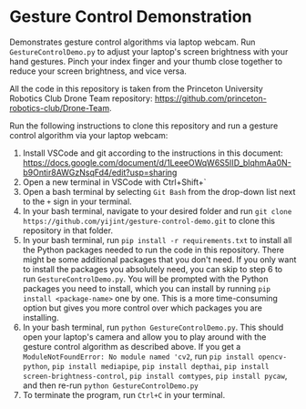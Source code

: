 # Gesture Control Demonstration

Demonstrates gesture control algorithms via laptop webcam. Run `GestureControlDemo.py` to adjust your laptop's screen brightness with your hand gestures. Pinch your index finger and your thumb close together to reduce your screen brightness, and vice versa. 

All the code in this repository is taken from the Princeton University Robotics Club Drone Team repository: https://github.com/princeton-robotics-club/Drone-Team.

Run the following instructions to clone this repository and run a gesture control algorithm via your laptop webcam:
1. Install VSCode and git according to the instructions in this document: https://docs.google.com/document/d/1LeeeOWqW6S5IID_blqhmAa0N-b9Ontir8AWGzNsqFd4/edit?usp=sharing 
2. Open a new terminal in VSCode with Ctrl+Shift+`
3. Open a bash terminal by selecting `Git Bash` from the drop-down list next to the `+` sign in your terminal. 
4. In your bash terminal, navigate to your desired folder and run `git clone https://github.com/yijint/gesture-control-demo.git` to clone this repository in that folder. 
5. In your bash terminal, run `pip install -r requirements.txt` to install all the Python packages needed to run the code in this repository. There might be some additional packages that you don't need. If you only want to install the packages you absolutely need, you can skip to step 6 to run `GestureControlDemo.py`. You will be prompted with the Python packages you need to install, which you can install by running `pip install <package-name>` one by one. This is a more time-consuming option but gives you more control over which packages you are installing. 
6. In your bash terminal, run `python GestureControlDemo.py`. This should open your laptop's camera and allow you to play around with the gesture control algorithm as described above. If you get a `ModuleNotFoundError: No module named 'cv2`, run `pip install opencv-python`, `pip install mediapipe`, `pip install depthai`, `pip install screen-brightness-control`, `pip install comtypes`, `pip install pycaw`, and then re-run `python GestureControlDemo.py`
8. To terminate the program, run `Ctrl+C` in your terminal.  
